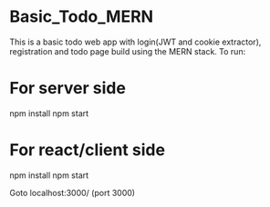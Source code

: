 # Basic_Todo_MERN
This is a basic todo web app with login(JWT and cookie extractor), registration and todo page build using the MERN stack.
To run:
# For server side
npm install
npm start
# For react/client side
npm install
npm start

Goto localhost:3000/ (port 3000)
